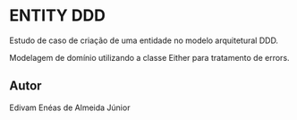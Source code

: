 # ENTITY DDD

Estudo de caso de criação de uma entidade no modelo arquitetural DDD.

Modelagem de domínio utilizando a classe Either para tratamento de errors.

## Autor

Edivam Enéas de Almeida Júnior
